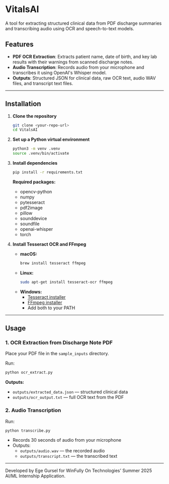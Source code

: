 # VitalsAI

A tool for extracting structured clinical data from PDF discharge summaries and transcribing audio using OCR and speech-to-text models.

## Features

- **PDF OCR Extraction**: Extracts patient name, date of birth, and key lab results with their warnings from scanned discharge notes.
- **Audio Transcription**: Records audio from your microphone and transcribes it using OpenAI's Whisper model.
- **Outputs**: Structured JSON for clinical data, raw OCR text, audio WAV files, and transcript text files.

---

## Installation

1. **Clone the repository**
   ```bash
   git clone <your-repo-url>
   cd VitalsAI
   ```

2. **Set up a Python virtual environment**
   ```bash
   python3 -m venv .venv
   source .venv/bin/activate
   ```

3. **Install dependencies**
   ```bash
   pip install -r requirements.txt
   ```
   **Required packages:**
   - opencv-python
   - numpy
   - pytesseract
   - pdf2image
   - pillow
   - sounddevice
   - soundfile
   - openai-whisper
   - torch

4. **Install Tesseract OCR and FFmpeg**
   - **macOS:**
     ```bash
     brew install tesseract ffmpeg
     ```
   - **Linux:**
     ```bash
     sudo apt-get install tesseract-ocr ffmpeg
     ```
   - **Windows:**
     - [Tesseract installer](https://github.com/tesseract-ocr/tesseract)
     - [FFmpeg installer](https://ffmpeg.org/download.html)
     - Add both to your PATH

---

## Usage

### 1. OCR Extraction from Discharge Note PDF

Place your PDF file in the `sample_inputs` directory.

Run:
```bash
python ocr_extract.py
```

**Outputs:**
- `outputs/extracted_data.json` — structured clinical data
- `outputs/ocr_output.txt` — full OCR text from the PDF

### 2. Audio Transcription

Run:
```bash
python transcribe.py
```

- Records 30 seconds of audio from your microphone
- Outputs:
  - `outputs/audio.wav` — the recorded audio
  - `outputs/transcript.txt` — the transcribed text

---

Developed by Ege Gursel for WinFully On Technologies' Summer 2025 AI/ML Internship Application.
